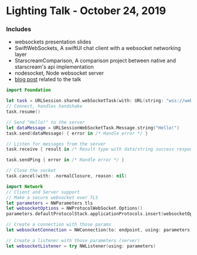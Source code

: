 # Lighting Talk - October 24, 2019

### Includes
- websockets presentation slides
- SwiftWebSockets, A swiftUI chat client with a websocket networking layer
- StarscreamComparison, A comparison project between native and starscream's api implementation
- nodesocket, Node websocket server
- [blog post](./SwiftUIWebSockets.md) related to the talk


```swift
import Foundation

let task = URLSession.shared.webSocketTask(with: URL(string: "wss://websocket.example")!)
// Connect, handles handshake
task.resume()

// Send "Hello!" to the server
let dataMessage = URLSessionWebSocketTask.Message.string("Hello!")
task.send(dataMessage) { error in /* Handle error */ }

// Listen for messages from the server
task.receive { result in /* Result type with data/string success responses */ }

task.sendPing { error in /* Handle error */ }

// Close the socket
task.cancel(with: .normalClosure, reason: nil)

import Network
// Client and Server support
// Make a secure websocket over TLS
let parameters = NWParameters.tls
let websocketOptions = NWProtocolWebSocket.Options()
parameters.defaultProtocolStack.applicationProtocols.insert(websocketOptions, at: 0)

// Create a connection with those params
let websocketConnection = NWConnection(to: endpoint, using: parameters)

// Create a listener with those parameters (server)
let websocketListener = try NWListener(using: parameters)
```